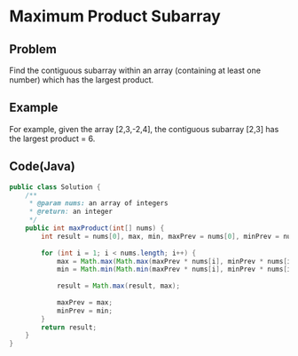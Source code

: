 Maximum Product Subarray
===

## Problem

Find the contiguous subarray within an array (containing at least one number) which has the largest product.


## Example

For example, given the array [2,3,-2,4], the contiguous subarray [2,3] has the largest product = 6.

Code(Java)
----------

```java
public class Solution {
    /**
     * @param nums: an array of integers
     * @return: an integer
     */
    public int maxProduct(int[] nums) {
        int result = nums[0], max, min, maxPrev = nums[0], minPrev = nums[0];
        
        for (int i = 1; i < nums.length; i++) {
            max = Math.max(Math.max(maxPrev * nums[i], minPrev * nums[i]), nums[i]);
            min = Math.min(Math.min(maxPrev * nums[i], minPrev * nums[i]), nums[i]);
            
            result = Math.max(result, max);
            
            maxPrev = max;
            minPrev = min;
        }
        return result;
    }
}
```